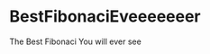 # BestFibonaciEveeeeeeer
The Best Fibonaci You will ever see
<?php 

function fib($max){
    $a=0;
    $b=1;
    $result=array();
    
    for ($i=0 ; $i < $max ;$i++){
        $result[]=$a;
        $temp=$a+$b;
        $a=$b;
        $b=$temp;
    }
return($result);
}

print_r(fib(11));
?>
